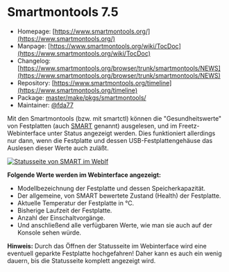 # Smartmontools 7.5
 - Homepage: [https://www.smartmontools.org/](https://www.smartmontools.org/)
 - Manpage: [https://www.smartmontools.org/wiki/TocDoc](https://www.smartmontools.org/wiki/TocDoc)
 - Changelog: [https://www.smartmontools.org/browser/trunk/smartmontools/NEWS](https://www.smartmontools.org/browser/trunk/smartmontools/NEWS)
 - Repository: [https://www.smartmontools.org/timeline](https://www.smartmontools.org/timeline)
 - Package: [master/make/pkgs/smartmontools/](https://github.com/Freetz-NG/freetz-ng/tree/master/make/pkgs/smartmontools/)
 - Maintainer: [@fda77](https://github.com/fda77)

Mit den Smartmontools (bzw. mit smartctl) können die
"Gesundheitswerte" von Festplatten (auch
[SMART](http://smartmontools.sourceforge.net/man/smartctl.8.html)
genannt) ausgelesen, und im Freetz-Webinterface unter Status angezeigt
werden. Dies funktioniert allerdings nur dann, wenn die Festplatte und
dessen USB-Festplattengehäuse das Auslesen dieser Werte auch zuläßt.

[![Statusseite von SMART im WebIf](../screenshots/244_md.png)](../screenshots/244.png)

**Folgende Werte werden im Webinterface angezeigt:**

-   Modellbezeichnung der Festplatte und dessen Speicherkapazität.
-   Der allgemeine, von SMART bewertete Zustand (Health) der
    Festplatte.
-   Aktuelle Temperatur der Festplatte in °C.
-   Bisherige Laufzeit der Festplatte.
-   Anzahl der Einschaltvorgänge.
-   Und anschließend alle verfügbaren Werte, wie man sie auch auf der
    Konsole sehen würde.

**Hinweis:**
Durch das Öffnen der Statusseite im Webinterface wird eine eventuell
geparkte Festplatte hochgefahren! Daher kann es auch ein wenig dauern,
bis die Statusseite komplett angezeigt wird.

